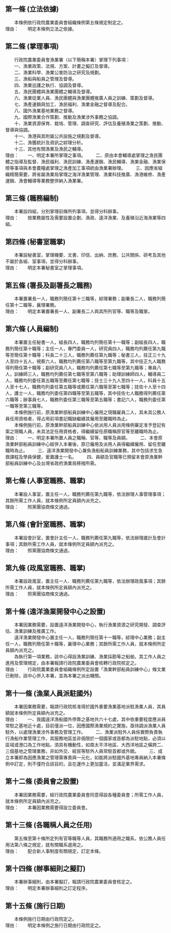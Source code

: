 第一條 (立法依據)
-----------------
　　本條例依行政院農業委員會組織條例第五條規定制定之。  
理由：　　明定本條例立法之依據。

第二條 (掌理事項)
-----------------
　　行政院農業委員會漁業署（以下簡稱本署）掌理下列事項：  
　　一、漁業政策、法規、方案、計畫之擬訂及督導。  
　　二、漁業科學、漁業公害防治之研究及規劃。  
　　三、漁船與船員之管理及督導。  
　　四、漁業巡護之執行、協調及督導。  
　　五、漁民團體與漁業團體之輔導及督導。  
　　六、漁業從業人員、漁民團體與漁業團體推廣人員之訓練、策劃及督導。  
　　七、漁產運銷與加工、漁民福利、漁業金融之督導及配合。  
　　八、國外漁業基地業務之督導。  
　　九、國際漁業合作策劃、推動及漁業涉外事務之協調。  
　　十、漁業資源保育、栽培、管理、調查研究、評估及養殖漁業之策劃、推動、督導與協調。  
　　十一、漁港與其附屬公共設施之規劃及督導。  
　　十二、漁獲統計及資訊之綜理分析。  
　　十三、其他有關漁業及漁民之輔導。  
理由：　　一、明定本署所掌理之事項。
　　二、原由本會輔導處掌理之漁民團體之指導及監督、漁民福利、漁民訓練、漁產運銷、漁民輔導、漁業金融、漁業保險等事項與本會農糧處掌理之漁產加工事項統由漁業署辦理。
　　三、因應省組織精簡需要，將省屬漁業局掌理之海洋漁業管理、漁業科技推廣、漁港維修、漁產運銷、漁會輔導等業務整併納入漁業署。

第三條 (職務編制)
-----------------
　　本署設四組，分別掌理前條所列事項，並得分科辦事。  
理由：　　按業務屬性及需要設置企劃、漁政、遠洋漁業、及養殖沿近海漁業等四組。

第四條 (秘書室職掌)
-------------------
　　本署設秘書室，掌理機要、文書、印信、出納、庶務、公共關係、研考及其他不屬於各組、室事項，並得分科辦事。  
理由：　　明定本署秘書室之掌理事項。

第五條 (署長及副署長之職務)
---------------------------
　　本署置署長一人，職務列簡任第十三職等，綜理署務；副署長二人，職務列簡任第十二職等，襄理署務。  
理由：　　明定本署置署長一人、副署長二人與其所列官等、職等及職掌。

第六條 (人員編制)
-----------------
　　本署置主任秘書一人，組長四人，職務均列簡任第十一職等；副組長四人，職務列簡任第十職等；主任一人，專門委員一人，研究員四人，職務均列薦任第九職等至簡任第十職等；科長二十三人，職務列薦任第九職等；秘書三人，技正三十九人至四十五人，視察六人，職務均列薦任第八職等至第九職等，其中技正九人職務得列簡任第十職等；副研究員八人，職務均列薦任第七職等至第九職等；專員八人，訓練師三人，職務均列薦任第七職等至第八職等；助理訓練師四人，輔導員二人，職務均列委任第五職等至薦任第七職等；技士三十九人至四十一人，科員十五人至十七人，職務均列委任第五職等或薦任第六職等至第七職等；技佐十人至十四人，護士一人，職務均列委任第四職等至第五職等，其中技佐七人職務得列薦任第六職等；辦事員七人，職務列委任第三職等至第五職等；書記六人，職務列委任第一職等至第三職等。  
　　本條例施行前，原漁業幹部船員訓練中心僱用之現職雇員二人，其未具公務人員任用資格者，得占用前項書記職缺繼續其僱用至離職時為止。  
　　本條例施行前，原漁業幹部船員訓練中心依派用人員派用條例審定准予登記有案之現職人員，未具法定任用資格者，得繼續留任原職稱原官等至離職時為止。  
理由：　　一、明定本署所置人員之職稱、官等、職等及員額。
　　二、本會原漁業幹部船員訓練中心經併入本署後，原已僱用及派用人員得繼續僱用、留任至離職時為止。
　　三、遠洋漁業開發中心兼負漁船船員訓練業務，其中包括求生急救課程及學員保健，爰置護士一名。
　　四、員額及官職等已預留本會原漁業幹部船員訓練中心及台灣省政府漁業局移撥所需。

第七條 (人事室職務、職掌)
-------------------------
　　本署設人事室，置主任一人，職務列薦任第九職等，依法辦理人事管理事項；其餘所需工作人員，就本條例所定員額內派充之。  
理由：　　照黨團協商條文通過。

第八條 (會計室職務、職掌)
-------------------------
　　本署設會計室，置會計主任一人，職務列薦任第九職等，依法辦理歲計及會計事項；其餘所需工作人員，就本條例所定員額內派充之。  
理由：　　照黨團協商條文通過。

第九條 (政風室職務、職掌)
-------------------------
　　本署設政風室，置主任一人．職務列薦任第九職等，依法辦理政風事項；其餘所需工作人員，就本條例所定員額內派充之。  
理由：　　照黨團協商條文通過。

第十條 (遠洋漁業開發中心之設置)
-------------------------------
　　本署因業務需要，設置遠洋漁業開發中心，執行漁業資源之研究開發、調查評估、漁業訓練及推廣工作。  
　　遠洋漁業開發中心置主任一人，職務列簡任第十一職等，綜理中心業務；副主任一人，職務列簡任第十職等，襄理中心業務；其餘所需工作人員，就本條例所定員額內派充之。  
　　為執行第一項業務，該中心得設漁業訓練、漁業採勘等之船舶，其工作人員之進用及管理規定，由本署報請行政院農業委員會核轉行政院核定之。  
理由：　　行政院農業委員會組織條例所定設置「漁業幹部船員訓練中心」條文業已刪除，該中心併入本署，並為本署之派出機關。

第十一條 (漁業人員派駐國外)
---------------------------
　　本署因業務需要，報請行政院核准得於國外重要漁業基地派駐漁業人員，其員額就本條例所定員額內派充之。  
理由：　　一、我國遠洋漁船國外停靠之基地共六十七處，其中依重要程度應派員常駐之基地近十處，目前僅派一位，因應國際漁業規約之實施，亟待調派漁業人員駐外，以處理漁業涉外事務及管理工作。
　　二、漁業派駐外人員係實際負責執行漁船作業管理工作，其服務地區並非侷限於一個國家或首都為派駐地點，必須以區域或港口為工作地點，須具有機動性，如南太平洋地區、大西洋地區之橫跨二、三個基地之管理業務，非如外交、經貿等駐外人員常駐首都或外館。
　　三、成立本署即為因應漁業之管理需專責與一元化，如能將派駐國外基地專員納入本署條例中訂定，則不僅符合該目的，且在運作上更加靈活，並滿足業界需求。

第十二條 (委員會之設置)
-----------------------
　　本署因業務需要，經行政院農業委員會同意得設各種委員會；所需工作人員，就本條例所定員額內派充之。  
理由：　　本署因業務需要得設立委員會。

第十三條 (各職稱人員之任用)
---------------------------
　　第五條至第十條所定列有官等職等人員，其職務所適用之職系，依公務人員任用法第八條之規定，就有關職系選用之。  
理由：　　配合新人事制度有關規定，訂定本條。

第十四條 (辦事細則之擬訂)
-------------------------
　　本署辦事細則，由本署擬訂，報請行政院農業委員會核定之。  
理由：　　明定本署辦事細則之訂定程序。

第十五條 (施行日期)
-------------------
　　本條例施行日期由行政院定之。  
理由：　　明定本條例之施行日期由行政院定之。
